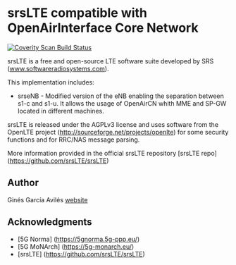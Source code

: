 srsLTE compatible with OpenAirInterface Core Network
=====================================================

[![Coverity Scan Build Status](https://scan.coverity.com/projects/10045/badge.svg)](https://scan.coverity.com/projects/10045)

srsLTE is a free and open-source LTE software suite developed by SRS (www.softwareradiosystems.com).

This implementation includes:
  * srseNB - Modified version of the eNB enabling the separation between s1-c and s1-u. It allows the usage of OpenAirCN whith MME and SP-GW located in different machines.

srsLTE is released under the AGPLv3 license and uses software from the OpenLTE project (http://sourceforge.net/projects/openlte) for some security functions and for RRC/NAS message parsing.

More information provided in the official srsLTE repository [srsLTE repo] (https://github.com/srsLTE/srsLTE)

## Author

Ginés García Avilés [website](http://people.networks.imdea.org/~gines_garcia/)

## Acknowledgments

* [5G Norma] (https://5gnorma.5g-ppp.eu/)
* [5G MoNArch] (https://5g-monarch.eu/)
* [srsLTE] (https://github.com/srsLTE/srsLTE)

